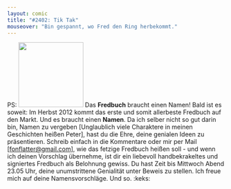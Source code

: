 ```yaml
---
layout: comic
title: "#2402: Tik Tak"
mouseover: "Bin gespannt, wo Fred den Ring herbekommt."
---
```


PS: 
<img src="http://www.fonflatter.de/wp-content/uploads/2012/04/04z_buch-300x151.png" alt="" title="fredbuch" width="150" class="alignnone size-medium wp-image-4044" />
Das <strong>Fredbuch</strong> braucht einen Namen!
Bald ist es soweit: Im Herbst 2012 kommt das erste und somit allerbeste Fredbuch auf den Markt. Und es braucht einen <strong>Namen</strong>. Da ich selber nicht so gut darin bin, Namen zu vergeben [Unglaublich viele Charaktere in meinen Geschichten heißen Peter], hast du die Ehre, deine genialen Ideen zu präsentieren.
Schreib einfach in die Kommentare oder mir per Mail [<a href="mailto:fonflatter@gmail.com">fonflatter@gmail.com</a>], wie das fetzige Fredbuch heißen soll - und wenn ich deinen Vorschlag übernehme, ist dir ein liebevoll handbekrakeltes und signiertes Fredbuch als Belohnung gewiss.
Du hast Zeit bis Mittwoch Abend 23.05 Uhr, deine unumstrittene Genialität unter Beweis zu stellen.
Ich freue mich auf deine Namensvorschläge.
Und so.
:keks:
